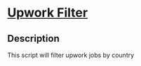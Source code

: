 # [Upwork Filter](https://github.com/baturkacamak/userscripts/tree/master/upwork-filter)

## Description

This script will filter upwork jobs by country